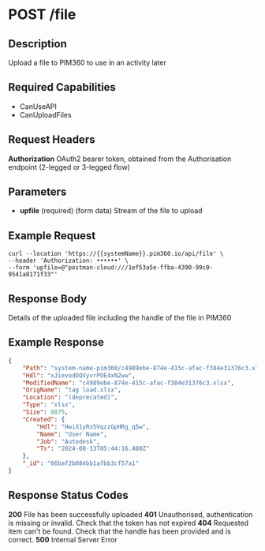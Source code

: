 # POST /file

## Description
Upload a file to PIM360 to use in an activity later

## Required Capabilities
* CanUseAPI
* CanUploadFiles
## Request Headers

**Authorization** OAuth2 bearer token, obtained from the Authorisation endpoint (2-legged or 3-legged flow)

## Parameters
* **upfile** (required) (form data) Stream of the file to upload


## Example Request
```
curl --location 'https://{{systemName}}.pim360.io/api/file' \
--header 'Authorization: ••••••' \
--form 'upfile=@"postman-cloud:///1ef53a5e-ffba-4390-99c0-9541a8171f33"'
```

## Response Body
Details of the uploaded file including the handle of the file in PIM360

## Example Response
```JSON
{
    "Path": "system-name-pim360/c4989ebe-874e-415c-afac-f384e31376c3.xlsx",
    "Hdl": "xJievodOQVyvrPOE4xN2ww",
    "ModifiedName": "c4989ebe-874e-415c-afac-f384e31376c3.xlsx",
    "OrigName": "tag load.xlsx",
    "Location": "(deprecated)",
    "Type": "xlsx",
    "Size": 8875,
    "Created": {
        "Hdl": "HwiX1yRxSVqzzGpHRg_q5w",
        "Name": "User Name",
        "Job": "Autodesk",
        "Ts": "2024-08-13T05:44:16.480Z"
    },
    "_id": "66baf2b084bb1afbb3cf57a1"
}
```

## Response Status Codes
**200** File has been successfully uploaded
**401** Unauthorised, authentication is missing or invalid. Check that the token has not expired
**404** Requested item can't be found. Check that the handle has been provided and is correct.
**500** Internal Server Error


